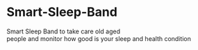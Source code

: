 # Smart-Sleep-Band
Smart Sleep Band to take care old aged      
people and monitor how good is your sleep
and health condition   
